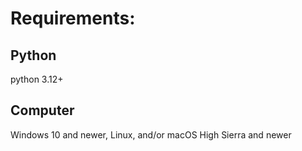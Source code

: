 # Requirements:
## Python
python 3.12+
## Computer
Windows 10 and newer, Linux, and/or macOS High Sierra and newer
